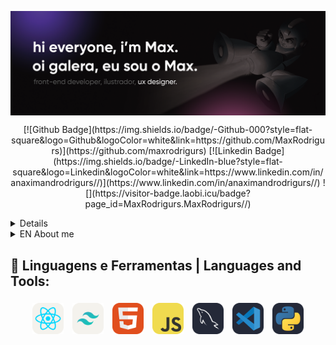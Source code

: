 <a href="" target="_blank"><img align="center" src="/imagem.png"/><a/>
  
<p align="center"> 
  [![Github Badge](https://img.shields.io/badge/-Github-000?style=flat-square&logo=Github&logoColor=white&link=https://github.com/MaxRodrigurs)](https://github.com/maxrodrigurs)
  [![Linkedin Badge](https://img.shields.io/badge/-LinkedIn-blue?style=flat-square&logo=Linkedin&logoColor=white&link=https://www.linkedin.com/in/anaximandrodrigurs//)](https://www.linkedin.com/in/anaximandrodrigurs//)
  ![](https://visitor-badge.laobi.icu/badge?page_id=MaxRodrigurs.MaxRodrigurs//)
</p>
  
<details>
  <summary>BR Sobre mim </summary>
  <p>
  Sempre gostei de tecnologia, eventualmente me pego procurando sobre coisas novas ou alguma ideia doida pra criar.
  Já desenvolvi projetos basico de Py, alguns joguinhos e alguns apps simples, mas sempre me dedicando para trazer algo diferente para o projeto, algo novo e que trouxesse alguma caracteristica minha!
  Me adapto facilmente e sempre tento aprender algo em meio a correria.
  Valorizo muito a transparência, a sinceridade e a honestidade, seja para assumir responsabilidades ou problemas.
  Sou extrovertido e muito sociavel, faço amigos facilmente... eu acho.   

  Mais:
  📫 maxrodrigurs@outlook.com
  📜 linkedin.com/in/anaximandrodrigurs/
  </p>
</details>

<details>
<summary>EN About me</summary>
  <p>
  I've always liked technology and find myself looking for new things all the time.
  I've already developed basic Py projects, some games and some simple apps and I've always dedicated myself to bring something different to the project, something new and that would bring some of my characteristics!
  I adapt easily and always try to learn something new amidst the rush.
  I highly value transparency, sincerity and honesty, whether to assume responsibilities or problems, or to assume limitations or difficulties.
  I am outgoing and very sociable, and i make friends easily... i hope.

  More:
  📫 maxrodrigurs@outlook.com
  📜 linkedin.com/in/anaximandrodrigurs/
  </p>
</details>

## 🧰 Linguagens e Ferramentas | Languages and Tools:
  <p align="center">
  <img src="https://github.com/tandpfun/skill-icons/raw/main/icons/React-Light.svg" alt="React" height="50" style="vertical-align:top; margin:5px">
  <img src="https://github.com/tandpfun/skill-icons/raw/main/icons/TailwindCSS-Light.svg" alt="TailwindCSS" height="50" style="vertical-align:top; margin:5px">
  <img src="https://github.com/tandpfun/skill-icons/raw/main/icons/HTML.svg" alt="HTML" height="50" style="vertical-align:top; margin:5px">
  <img src="https://github.com/tandpfun/skill-icons/raw/main/icons/JavaScript.svg" alt="Javascript" height="50" style="vertical-align:top; margin:5px">
  <img src="https://github.com/tandpfun/skill-icons/raw/main/icons/MySQL-Dark.svg" alt="MySQL" height="50" style="vertical-align:top; margin:5px">
  <img src="https://github.com/tandpfun/skill-icons/raw/main/icons/VSCode-Dark.svg" alt="VS Code" height="50" style="vertical-align:top; margin:5px">
  <img src="https://github.com/tandpfun/skill-icons/raw/main/icons/Python-Dark.svg" alt="Python" height="50" style="vertical-align:top; margin:5px">
